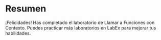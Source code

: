 # Resumen

¡Felicidades! Has completado el laboratorio de Llamar a Funciones con Contexto. Puedes practicar más laboratorios en LabEx para mejorar tus habilidades.
